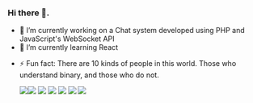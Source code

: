 ### Hi there 👋.

<!--
**kamau-crypto/kamau-crypto** is a ✨ _special_ ✨ repository because its `README.md` (this file) appears on your GitHub profile.

Here are some ideas to get you started:-->

- 🔭 I’m currently working on a Chat system developed using PHP and JavaScript's WebSocket API
- 🌱 I’m currently learning React
<!-- - 👯 I’m looking to collaborate on 
 - 🤔 I’m looking for help with ... -->
<!-- - 💬 Ask me about: --> 

<!-- - 😄 Pronouns: ...-->
- ⚡ Fun fact: There are 10 kinds of people in this world. Those who understand binary, and those who do not.

  <img src="https://img.shields.io/badge/React-20232A?style=for-the-badge&logo=react&logoColor=61DAFB"/><img src ="https://img.shields.io/badge/MySQL-005C84?style=for-the-badge&logo=mysql&logoColor=white"/> <img src="https://img.shields.io/badge/PHP-777BB4?style=for-the-badge&logo=php&logoColor=white"/> <img src="https://img.shields.io/badge/GIT-E44C30?style=for-the-badge&logo=git&logoColor=white"/> <img src="https://img.shields.io/badge/TypeScript-007ACC?style=for-the-badge&logo=typescript&logoColor=white"/> <img src="https://img.shields.io/badge/Linux-FCC624?style=for-the-badge&logo=linux&logoColor=black"/> <img src="https://img.shields.io/badge/MongoDB-4EA94B?style=for-the-badge&logo=mongodb&logoColor=white"/>

